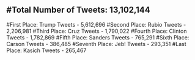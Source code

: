 #Total Number of Tweets: 13,102,144 
---
#First Place: Trump Tweets - 5,612,696
#Second Place: Rubio Tweets - 2,206,981
#Third Place: Cruz Tweets - 1,790,022
#Fourth Place: Clinton Tweets - 1,782,869
#Fifth Place: Sanders Tweets - 765,291
#Sixth Place: Carson Tweets - 386,485
#Seventh Place: Jeb! Tweets - 293,351
#Last Place: Kasich Tweets - 265,467
